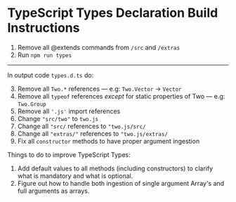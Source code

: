 # TypeScript Types Declaration Build Instructions

1. Remove all @extends commands from `/src` and `/extras`
2. Run `npm run types`

---

In output code `types.d.ts` do:

3. Remove all `Two.*` references — e.g: `Two.Vector` -> `Vector`
4. Remove all `typeof` references _except_ for static properties of Two — e.g: `Two.Group`
5. Remove all `'.js'` import references
6. Change `"src/two"` to `two.js`
7. Change all `"src/` references to `"two.js/src/`
8. Change all `"extras/"` references to `"two.js/extras/`
9. Fix all `constructor` methods to have proper argument ingestion

Things to do to improve TypeScript Types:

1. Add default values to all methods (including constructors) to clarify what is mandatory and what is optional.
2. Figure out how to handle both ingestion of single argument Array's and full arguments as arrays.
